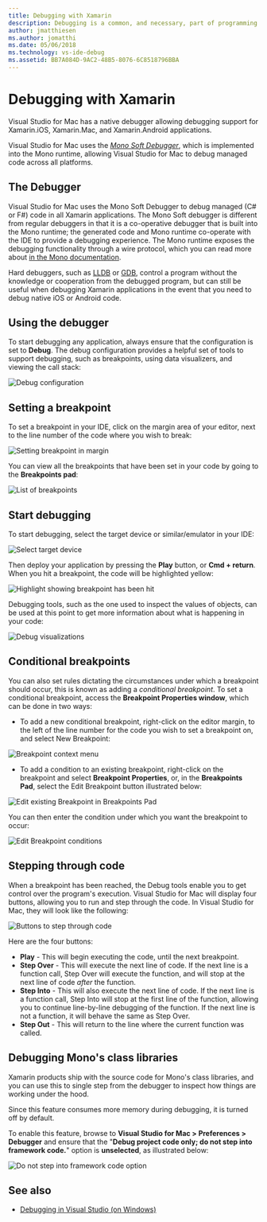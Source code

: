 ```yaml
---
title: Debugging with Xamarin
description: Debugging is a common, and necessary, part of programming. As a mature IDE, Visual Studio for Mac contains a whole suite of features to make debugging easy. From safe debugging, to data visualization, this article will explain how to use the full potential of debugging in Visual Studio for Mac.
author: jmatthiesen
ms.author: jomatthi
ms.date: 05/06/2018
ms.technology: vs-ide-debug
ms.assetid: BB7A084D-9AC2-48B5-8076-6C8518796BBA
---
```

# Debugging with Xamarin

Visual Studio for Mac has a native debugger allowing debugging support for Xamarin.iOS, Xamarin.Mac, and Xamarin.Android applications.

Visual Studio for Mac uses the [*Mono Soft Debugger*](http://www.mono-project.com/docs/advanced/runtime/docs/soft-debugger/), which is implemented into the Mono runtime, allowing Visual Studio for Mac to debug managed code across all platforms.

## The Debugger

Visual Studio for Mac uses the Mono Soft Debugger to debug managed (C# or F#) code in all Xamarin applications. The Mono Soft debugger is different from regular debuggers in that it is a co-operative debugger that is built into the Mono runtime; the generated code and Mono runtime co-operate with the IDE to provide a debugging experience. The Mono runtime exposes the debugging functionality through a wire protocol, which you can read more about [in the Mono documentation](http://www.mono-project.com/docs/advanced/runtime/docs/soft-debugger-wire-format/).

Hard debuggers, such as [LLDB]( http://lldb.llvm.org/index.html) or [GDB]( https://www.gnu.org/software/gdb/), control a program without the knowledge or cooperation from the debugged program, but can still be useful when debugging Xamarin applications in the event that you need to debug native iOS or Android code.

## Using the debugger

To start debugging any application, always ensure that the configuration is set to  **Debug**. The debug configuration provides a helpful set of tools to support debugging, such as breakpoints, using data visualizers, and viewing the call stack:

![Debug configuration](media/debugging-image_0.png)

## Setting a breakpoint

To set a breakpoint in your IDE, click on the margin area of your editor, next to the line number of the code where you wish to break:

![Setting breakpoint in margin](media/debugging-image0.png)

You can view all the breakpoints that have been set in your code by going to the  **Breakpoints pad**:

![List of breakpoints](media/debugging-image0a.png)

## Start debugging

To start debugging, select the target device or similar/emulator in your IDE:

![Select target device](media/debugging-image1.png)

Then deploy your application by pressing the  **Play** button, or  **Cmd + return**. When you hit a breakpoint, the code will be highlighted yellow:

![Highlight showing breakpoint has been hit](media/debugging-image2.png)

Debugging tools, such as the one used to inspect the values of objects, can be used at this point to get more information about what is happening in your code:

![Debug visualizations](media/debugging-image3.png)

## Conditional breakpoints

You can also set rules dictating the circumstances under which a breakpoint should occur, this is known as adding a *conditional breakpoint*. To set a conditional breakpoint, access the  **Breakpoint Properties window**, which can be done in two ways:

* To add a new conditional breakpoint, right-click on the editor margin, to the left of the line number for the code you wish to set a breakpoint on, and select New Breakpoint:

 ![Breakpoint context menu](media/debugging-image4.png)

* To add a condition to an existing breakpoint, right-click on the breakpoint and select  **Breakpoint Properties**, or, in the  **Breakpoints Pad**, select the Edit Breakpoint button illustrated below:

 ![Edit existing Breakpoint in Breakpoints Pad](media/debugging-image5.png)

You can then enter the condition under which you want the breakpoint to occur:

 ![Edit Breakpoint conditions](media/debugging-image6.png)

## Stepping through code

When a breakpoint has been reached, the Debug tools enable you to get control over the program's execution. Visual Studio for Mac will display four buttons, allowing you to run and step through the code. In Visual Studio for Mac, they will look like the following:

 ![Buttons to step through code](media/debugging-image7.png)

Here are the four buttons:

* **Play** - This will begin executing the code, until the next breakpoint.
* **Step Over** - This will execute the next line of code. If the next line is a function call, Step Over will execute the function, and will stop at the next line of code *after* the function.
* **Step Into** - This will also execute the next line of code. If the next line is a function call, Step Into will stop at the first line of the function, allowing you to continue line-by-line debugging of the function. If the next line is not a function, it will behave the same as Step Over.
* **Step Out** - This will return to the line where the current function was called.

## Debugging Mono's class libraries

Xamarin products ship with the source code for Mono's class libraries, and you can use this to single step from the debugger to inspect how things are working under the hood.

Since this feature consumes more memory during debugging, it is turned off by default.

To enable this feature, browse to  **Visual Studio for Mac > Preferences > Debugger** and ensure that the "**Debug project code only; do not step into framework code.**" option is **unselected**, as illustrated below:

![Do not step into framework code option](media/debugging-image8.png)

## See also

- [Debugging in Visual Studio (on Windows)](/visualstudio/debugger/)